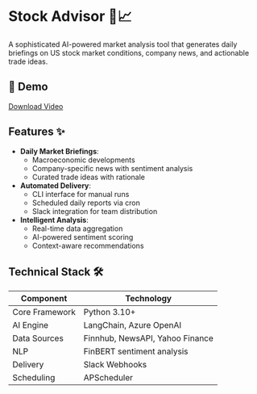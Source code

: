 # Stock Advisor 🤖📈

A sophisticated AI-powered market analysis tool that generates daily briefings on US stock market conditions, company news, and actionable trade ideas.

## 🎥 Demo 
[Download Video](https://github.com/Emmantheo/stock-advisor/blob/main/docs/stock-advisor-demo.mp4)

## Features ✨

- **Daily Market Briefings**:
  - Macroeconomic developments
  - Company-specific news with sentiment analysis
  - Curated trade ideas with rationale
- **Automated Delivery**:
  - CLI interface for manual runs
  - Scheduled daily reports via cron
  - Slack integration for team distribution
- **Intelligent Analysis**:
  - Real-time data aggregation
  - AI-powered sentiment scoring
  - Context-aware recommendations

## Technical Stack 🛠️

| Component       | Technology |
|----------------|------------|
| Core Framework | Python 3.10+ |
| AI Engine      | LangChain, Azure OpenAI |
| Data Sources   | Finnhub, NewsAPI, Yahoo Finance |
| NLP            | FinBERT sentiment analysis |
| Delivery       | Slack Webhooks |
| Scheduling     | APScheduler |
